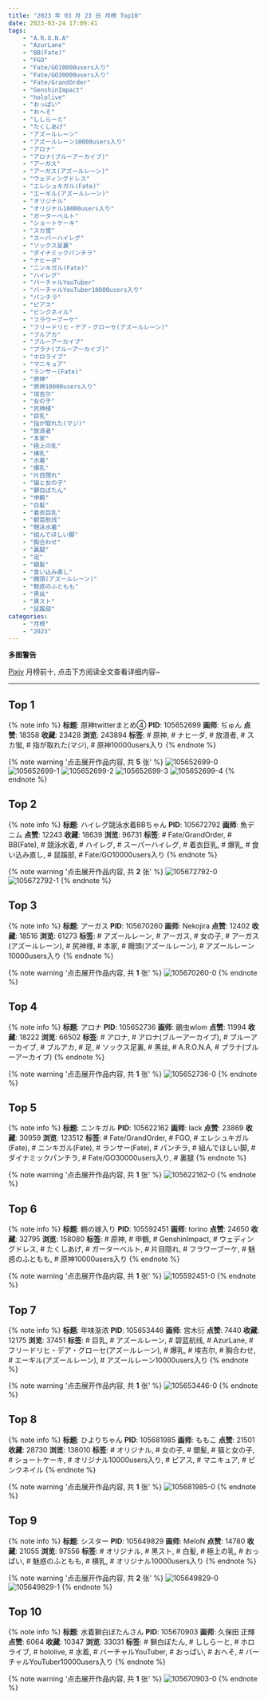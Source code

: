 ```yaml
---
title: "2023 年 03 月 23 日 月榜 Top10"
date: 2023-03-24 17:09:41
tags:
    - "A.R.O.N.A"
    - "AzurLane"
    - "BB(Fate)"
    - "FGO"
    - "Fate/GO10000users入り"
    - "Fate/GO30000users入り"
    - "Fate/GrandOrder"
    - "GenshinImpact"
    - "hololive"
    - "おっぱい"
    - "おへそ"
    - "ししらーと"
    - "たくしあげ"
    - "アズールレーン"
    - "アズールレーン10000users入り"
    - "アロナ"
    - "アロナ(ブルーアーカイブ)"
    - "アーガス"
    - "アーガス(アズールレーン)"
    - "ウェディングドレス"
    - "エレシュキガル(Fate)"
    - "エーギル(アズールレーン)"
    - "オリジナル"
    - "オリジナル10000users入り"
    - "ガーターベルト"
    - "ショートケーキ"
    - "スカ蛍"
    - "スーパーハイレグ"
    - "ソックス足裏"
    - "ダイナミックパンチラ"
    - "ナヒーダ"
    - "ニンキガル(Fate)"
    - "ハイレグ"
    - "バーチャルYouTuber"
    - "バーチャルYouTuber10000users入り"
    - "パンチラ"
    - "ピアス"
    - "ピンクネイル"
    - "フラワーブーケ"
    - "フリードリヒ・デア・グローセ(アズールレーン)"
    - "ブルアカ"
    - "ブルーアーカイブ"
    - "プラナ(ブルーアーカイブ)"
    - "ホロライブ"
    - "マニキュア"
    - "ランサー(Fate)"
    - "原神"
    - "原神10000users入り"
    - "埃吉尔"
    - "女の子"
    - "尻神様"
    - "巨乳"
    - "指が取れた(マジ)"
    - "放浪者"
    - "本家"
    - "極上の乳"
    - "横乳"
    - "水着"
    - "爆乳"
    - "片目隠れ"
    - "猫と女の子"
    - "獅白ぼたん"
    - "申鶴"
    - "白髪"
    - "着衣巨乳"
    - "碧蓝航线"
    - "競泳水着"
    - "組んでほしい脚"
    - "胸合わせ"
    - "裏腿"
    - "足"
    - "銀髪"
    - "食い込み直し"
    - "饅頭(アズールレーン)"
    - "魅惑のふともも"
    - "黑丝"
    - "黒スト"
    - "鼠蹊部"
categories:
    - "月榜"
    - "2023"
---
```


<i class="fa fa-triangle-exclamation"></i>**多图警告**<i class="fa fa-triangle-exclamation"></i>

[Pixiv](https://www.pixiv.net/) 月榜前十, 点击下方阅读全文查看详细内容~

<!-- more -->

---

## Top 1

{% note info %}
**标题**: 原神twitterまとめ④
**PID**: 105652699 **画师**: ぢゅん
**点赞**: 18358 **收藏**: 23428 **浏览**: 243894
**标签**: # 原神, # ナヒーダ, # 放浪者, # スカ蛍, # 指が取れた(マジ), # 原神10000users入り
{% endnote %}

{% note warning '点击展开作品内容, 共 **5** 张' %}
![105652699-0](https://i.pixiv.re/img-original/img/2023/02/24/00/02/49/105652699_p0.jpg)
![105652699-1](https://i.pixiv.re/img-original/img/2023/02/24/00/02/49/105652699_p1.jpg)
![105652699-2](https://i.pixiv.re/img-original/img/2023/02/24/00/02/49/105652699_p2.jpg)
![105652699-3](https://i.pixiv.re/img-original/img/2023/02/24/00/02/49/105652699_p3.jpg)
![105652699-4](https://i.pixiv.re/img-original/img/2023/02/24/00/02/49/105652699_p4.jpg)
{% endnote %}

## Top 2

{% note info %}
**标题**: ハイレグ競泳水着BBちゃん
**PID**: 105672792 **画师**: 魚デニム
**点赞**: 12243 **收藏**: 18639 **浏览**: 96731
**标签**: # Fate/GrandOrder, # BB(Fate), # 競泳水着, # ハイレグ, # スーパーハイレグ, # 着衣巨乳, # 爆乳, # 食い込み直し, # 鼠蹊部, # Fate/GO10000users入り
{% endnote %}

{% note warning '点击展开作品内容, 共 **2** 张' %}
![105672792-0](https://i.pixiv.re/img-original/img/2023/02/24/20/04/07/105672792_p0.jpg)
![105672792-1](https://i.pixiv.re/img-original/img/2023/02/24/20/04/07/105672792_p1.jpg)
{% endnote %}

## Top 3

{% note info %}
**标题**: アーガス
**PID**: 105670260 **画师**: Nekojira
**点赞**: 12402 **收藏**: 18516 **浏览**: 61273
**标签**: # アズールレーン, # アーガス, # 女の子, # アーガス(アズールレーン), # 尻神様, # 本家, # 饅頭(アズールレーン), # アズールレーン10000users入り
{% endnote %}

{% note warning '点击展开作品内容, 共 **1** 张' %}
![105670260-0](https://i.pixiv.re/img-original/img/2023/02/24/18/30/48/105670260_p0.jpg)
{% endnote %}

## Top 4

{% note info %}
**标题**: アロナ
**PID**: 105652736 **画师**: 鶸虫wlom
**点赞**: 11994 **收藏**: 18222 **浏览**: 66502
**标签**: # アロナ, # アロナ(ブルーアーカイブ), # ブルーアーカイブ, # ブルアカ, # 足, # ソックス足裏, # 黑丝, # A.R.O.N.A, # プラナ(ブルーアーカイブ)
{% endnote %}

{% note warning '点击展开作品内容, 共 **1** 张' %}
![105652736-0](https://i.pixiv.re/img-original/img/2023/02/24/00/03/20/105652736_p0.jpg)
{% endnote %}

## Top 5

{% note info %}
**标题**: ニンキガル
**PID**: 105622162 **画师**: lack
**点赞**: 23869 **收藏**: 30959 **浏览**: 123512
**标签**: # Fate/GrandOrder, # FGO, # エレシュキガル(Fate), # ニンキガル(Fate), # ランサー(Fate), # パンチラ, # 組んでほしい脚, # ダイナミックパンチラ, # Fate/GO30000users入り, # 裏腿
{% endnote %}

{% note warning '点击展开作品内容, 共 **1** 张' %}
![105622162-0](https://i.pixiv.re/img-original/img/2023/02/23/00/00/39/105622162_p0.png)
{% endnote %}

## Top 6

{% note info %}
**标题**: 鶴の嫁入り
**PID**: 105592451 **画师**: torino
**点赞**: 24650 **收藏**: 32795 **浏览**: 158080
**标签**: # 原神, # 申鶴, # GenshinImpact, # ウェディングドレス, # たくしあげ, # ガーターベルト, # 片目隠れ, # フラワーブーケ, # 魅惑のふともも, # 原神10000users入り
{% endnote %}

{% note warning '点击展开作品内容, 共 **1** 张' %}
![105592451-0](https://i.pixiv.re/img-original/img/2023/02/22/00/00/47/105592451_p0.jpg)
{% endnote %}

## Top 7

{% note info %}
**标题**: 年味渐浓
**PID**: 105653446 **画师**: 宫木衍
**点赞**: 7440 **收藏**: 12175 **浏览**: 37451
**标签**: # 巨乳, # アズールレーン, # 碧蓝航线, # AzurLane, # フリードリヒ・デア・グローセ(アズールレーン), # 爆乳, # 埃吉尔, # 胸合わせ, # エーギル(アズールレーン), # アズールレーン10000users入り
{% endnote %}

{% note warning '点击展开作品内容, 共 **1** 张' %}
![105653446-0](https://i.pixiv.re/img-original/img/2023/02/24/00/20/08/105653446_p0.jpg)
{% endnote %}

## Top 8

{% note info %}
**标题**: ひよりちゃん
**PID**: 105681985 **画师**: ももこ
**点赞**: 21501 **收藏**: 28730 **浏览**: 138010
**标签**: # オリジナル, # 女の子, # 銀髪, # 猫と女の子, # ショートケーキ, # オリジナル10000users入り, # ピアス, # マニキュア, # ピンクネイル
{% endnote %}

{% note warning '点击展开作品内容, 共 **1** 张' %}
![105681985-0](https://i.pixiv.re/img-original/img/2023/02/25/00/36/12/105681985_p0.png)
{% endnote %}

## Top 9

{% note info %}
**标题**: シスター
**PID**: 105649829 **画师**: MeIoN
**点赞**: 14780 **收藏**: 21055 **浏览**: 97556
**标签**: # オリジナル, # 黒スト, # 白髪, # 極上の乳, # おっぱい, # 魅惑のふともも, # 横乳, # オリジナル10000users入り
{% endnote %}

{% note warning '点击展开作品内容, 共 **2** 张' %}
![105649829-0](https://i.pixiv.re/img-original/img/2023/02/23/22/49/40/105649829_p0.jpg)
![105649829-1](https://i.pixiv.re/img-original/img/2023/02/23/22/49/40/105649829_p1.jpg)
{% endnote %}

## Top 10

{% note info %}
**标题**: 水着獅白ぼたんさん
**PID**: 105670903 **画师**: 久保田 正輝
**点赞**: 6064 **收藏**: 10347 **浏览**: 33031
**标签**: # 獅白ぼたん, # ししらーと, # ホロライブ, # hololive, # 水着, # バーチャルYouTuber, # おっぱい, # おへそ, # バーチャルYouTuber10000users入り
{% endnote %}

{% note warning '点击展开作品内容, 共 **1** 张' %}
![105670903-0](https://i.pixiv.re/img-original/img/2023/02/24/18/58/04/105670903_p0.jpg)
{% endnote %}

